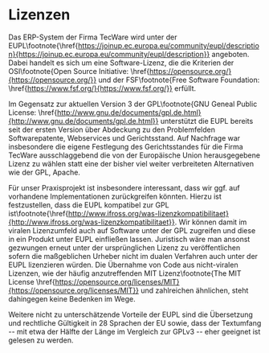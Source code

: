 # Lizenzen

Das ERP-System der Firma TecWare wird unter der EUPL\footnote{\href{https://joinup.ec.europa.eu/community/eupl/description}{https://joinup.ec.europa.eu/community/eupl/description}} angeboten. Dabei handelt es sich um eine Software-Lizenz, die die Kriterien der OSI\footnote{Open Source Initiative: \href{https://opensource.org/}{https://opensource.org/}} und der FSF\footnote{Free Software Foundation: \href{https://www.fsf.org/}{https://www.fsf.org/}} erfüllt.

Im Gegensatz zur aktuellen Version 3 der GPL\footnote{GNU Geneal Public License: \href{http://www.gnu.de/documents/gpl.de.html}{http://www.gnu.de/documents/gpl.de.html}} unterstützt die EUPL bereits seit der ersten Version über Abdeckung zu den Problemfelden Softwarepatente, Webservices und Gerichtsstand. Auf Nachfrage war insbesondere die eigene Festlegung des Gerichtsstandes für die Firma TecWare ausschlaggebend die von der Europäische Union herausgegebene Lizenz zu wählen statt eine der bisher viel weiter verbreiteten Alternativen wie der GPL, Apache.

Für unser Praxisprojekt ist insbesondere interessant, dass wir ggf. auf vorhandene Implementationen zurückgreifen könnten. Hierzu ist festzustellen, dass die EUPL kompatibel zur GPL ist\footnote{\href{http://www.ifross.org/was-lizenzkompatibilitaet}{http://www.ifross.org/was-lizenzkompatibilitaet}}. Wir können damit im viralen Lizenzumfeld auch auf Software unter der GPL zugreifen und diese in ein Produkt unter EUPL einfließen lassen. Juristisch wäre man ansonst gezwungen erneut unter der ursprünglichen Lizenz zu veröffentlichen sofern die maßgeblichen Urheber nicht im dualen Verfahren auch unter der EUPL lizenzieren würden. Die Übernahme von Code aus nicht-viralen Lizenzen, wie der häufig anzutreffenden MIT Lizenz\footnote{The MIT License \href{https://opensource.org/licenses/MIT}{https://opensource.org/licenses/MIT}} und zahlreichen ähnlichen, steht dahingegen keine Bedenken im Wege.

Weitere nicht zu unterschätzende Vorteile der EUPL sind die Übersetzung und rechtliche Gültigkeit in 28 Sprachen der EU sowie, dass der Textumfang -- mit etwa der Hälfte der Länge im Vergleich zur GPLv3 -- eher geeignet ist gelesen zu werden.
